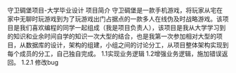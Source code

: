 守卫碉堡项目-大学毕业设计
项目简介
守卫碉堡是一款手机游戏，将玩家从宅在家中无聊时玩游戏到为了玩游戏出门占据点的一款多人在线伪及时战略游戏。该项目是我们喜欢编程的同学一起组成（我是项目负责人），该项目是我从大学学习到的知识和业余时间自学的知识一次大型的结合，也是我第一次参加相对大型的项目，从数据库的设计，架构的组建，小组之间的讨论分工，从项目整体架构实现到每个成员的分工，自己独自完成。
1.1实现业务逻辑
1.2增强业务逻辑，施加错误返回。
1.2.1 修改bug

